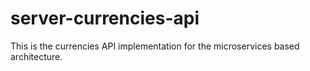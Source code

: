 # server-currencies-api
This is the currencies API implementation for the microservices based architecture.
